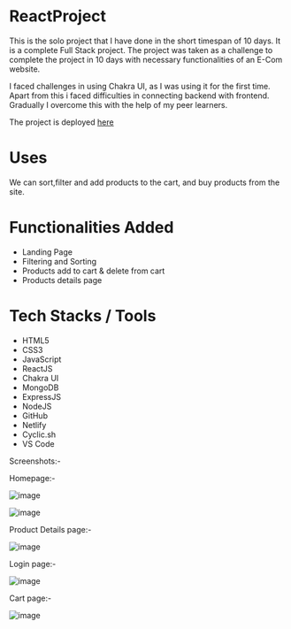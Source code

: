 <h1>ReactProject</h1>
This is the solo project that I have done in the short timespan of 10 days. It is a complete Full Stack project. The project was taken as a challenge to complete the project in 10 days with necessary functionalities of an E-Com website.

I faced challenges in using Chakra UI, as I was using it for the first time. Apart from this i faced difficulties in connecting backend with frontend. Gradually I overcome this with the help of my peer learners.

The project is deployed <a href="https://react-store-prashant-sl.netlify.app/">here</a>

# Uses
We can sort,filter and add products to the cart, and buy products from the site.

# Functionalities Added
<ul>
  <li>Landing Page</li>
  <li>Filtering and Sorting</li>
  <li>Products add to cart & delete from cart</li>
  <li>Products details page</li>
</ul>

# Tech Stacks / Tools
<ul>
  <li>HTML5</li>
  <li>CSS3</li>
  <li>JavaScript</li>
  <li>ReactJS</li>
  <li>Chakra UI</li>
  <li>MongoDB</li>
  <li>ExpressJS</li>
  <li>NodeJS</li>
  <li>GitHub</li>
  <li>Netlify</li>
  <li>Cyclic.sh</li>
  <li>VS Code</li>
</ul>

Screenshots:-

Homepage:-

![image](https://user-images.githubusercontent.com/95927107/169561376-7db84f4d-fe7a-401d-809f-8eb94c99c3f9.png)

![image](https://user-images.githubusercontent.com/95927107/169561482-ed41369f-070f-400a-b71e-cb6d14149820.png)

Product Details page:-

![image](https://user-images.githubusercontent.com/95927107/169561560-6edbb288-9986-4ded-8368-5fbdf2f0ac32.png)

Login page:-

![image](https://user-images.githubusercontent.com/95927107/169561645-bfe515e6-aae4-49b4-aa6c-6f4addc2b6ee.png)

Cart page:-

![image](https://user-images.githubusercontent.com/95927107/169562131-38644d46-bca9-47a2-b559-c9fb5662282f.png)

